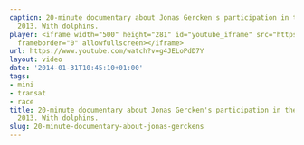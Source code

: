 ```yaml
---
caption: 20-minute documentary about Jonas Gercken's participation in the Mini Transat
  2013. With dolphins.
player: <iframe width="500" height="281" id="youtube_iframe" src="https://www.youtube.com/embed/g4JELoPdD7Y?feature=oembed&amp;enablejsapi=1&amp;origin=https://safe.txmblr.com&amp;wmode=opaque"
  frameborder="0" allowfullscreen></iframe>
url: https://www.youtube.com/watch?v=g4JELoPdD7Y
layout: video
date: '2014-01-31T10:45:10+01:00'
tags:
- mini
- transat
- race
title: 20-minute documentary about Jonas Gercken's participation in the Mini Transat
  2013. With dolphins.
slug: 20-minute-documentary-about-jonas-gerckens
---
```

